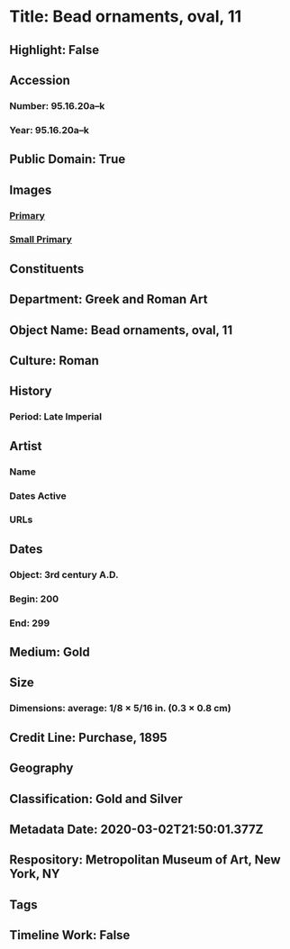# Title: Bead ornaments, oval, 11
## Highlight: False
## Accession
### Number: 95.16.20a–k
### Year: 95.16.20a–k
## Public Domain: True
## Images
### [Primary](https://images.metmuseum.org/CRDImages/gr/original/sf951620ak.jpg)
### [Small Primary](https://images.metmuseum.org/CRDImages/gr/web-large/sf951620ak.jpg)
## Constituents
## Department: Greek and Roman Art
## Object Name: Bead ornaments, oval, 11
## Culture: Roman
## History
### Period: Late Imperial
## Artist
### Name
### Dates Active
### URLs
## Dates
### Object: 3rd century A.D.
### Begin: 200
### End: 299
## Medium: Gold
## Size
### Dimensions: average: 1/8 × 5/16 in. (0.3 × 0.8 cm)
## Credit Line: Purchase, 1895
## Geography
## Classification: Gold and Silver
## Metadata Date: 2020-03-02T21:50:01.377Z
## Respository: Metropolitan Museum of Art, New York, NY
## Tags
## Timeline Work: False